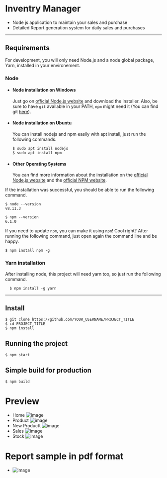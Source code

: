 
# Inventry Manager

- Node js application to maintain your sales and purchase
- Detailed Report generation system for daily sales and purchases

---
## Requirements

For development, you will only need Node.js and a node global package, Yarn, installed in your environement.

### Node
- #### Node installation on Windows

  Just go on [official Node.js website](https://nodejs.org/) and download the installer.
Also, be sure to have `git` available in your PATH, `npm` might need it (You can find git [here](https://git-scm.com/)).

- #### Node installation on Ubuntu

  You can install nodejs and npm easily with apt install, just run the following commands.

      $ sudo apt install nodejs
      $ sudo apt install npm

- #### Other Operating Systems
  You can find more information about the installation on the [official Node.js website](https://nodejs.org/) and the [official NPM website](https://npmjs.org/).

If the installation was successful, you should be able to run the following command.

    $ node --version
    v8.11.3

    $ npm --version
    6.1.0

If you need to update `npm`, you can make it using `npm`! Cool right? After running the following command, just open again the command line and be happy.

    $ npm install npm -g

###
### Yarn installation
  After installing node, this project will need yarn too, so just run the following command.

      $ npm install -g yarn

---

## Install

    $ git clone https://github.com/YOUR_USERNAME/PROJECT_TITLE
    $ cd PROJECT_TITLE
    $ npm install

## Running the project

    $ npm start

## Simple build for production

    $ npm build
    
# Preview
 - Home
  ![image](https://user-images.githubusercontent.com/40564824/104119979-77152000-5359-11eb-9a18-65a1a4b5fca2.png)
 - Product
  ![image](https://user-images.githubusercontent.com/40564824/104120023-b6437100-5359-11eb-946b-bcda540cae85.png)
  - New Productt
    ![image](https://user-images.githubusercontent.com/40564824/104120043-cf4c2200-5359-11eb-8ccc-600a178516ae.png)
 - Sales
  ![image](https://user-images.githubusercontent.com/40564824/104120056-eb4fc380-5359-11eb-9921-6521248fe5d6.png)
 - Stock
  ![image](https://user-images.githubusercontent.com/40564824/104120070-04587480-535a-11eb-9da9-baac5d10cd97.png)
# Report sample in pdf format
  - ![image](https://user-images.githubusercontent.com/40564824/104120093-26ea8d80-535a-11eb-9691-cc5622d56f37.png)

